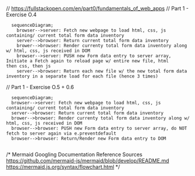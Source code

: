 // https://fullstackopen.com/en/part0/fundamentals_of_web_apps
// Part 1 - Exercise O.4
```mermaid
  sequenceDiagram;
    browser-->server: Fetch new webpage to load html, css, js containing/ current total form data inventory
    server-->browser: Return current total form data inventory
    brower-->browser: Render currenty total form data inventory along w/ html, css, js received in DOM
    browser-->server: PUSH new Form data entry to server array, Initiate a Fetch again to reload page w/ entire new file, html                         then css, then js
    server-->browser: Return each new file w/ the new total form data inventory in a separate load for each file (hence 3 times)
```
// Part 1 - Exercise O.5 + 0.6
```mermaid
  sequenceDiagram;
  browser-->server: Fetch new webpage to load html, css, js containing/ current total form data inventory
  server-->browser: Return current total form data inventory
  brower-->browser: Render currenty total form data inventory along w/ html, css, js received in DOM
  browser-->browser: PUSH new Form data entry to server array, do NOT fetch to server again via e.preventdefault
  browser-->browser: Return/Render new Form data entry to DOM
    
```

/* Mermaid Googling Documentation Reference Sources
https://github.com/mermaid-js/mermaid/blob/develop/README.md
https://mermaid.js.org/syntax/flowchart.html
*/
